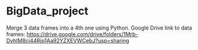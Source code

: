 # BigData_project
Merge 3 data frames into a 4th one using Python.
Google Drive link to data frames: https://drive.google.com/drive/folders/1Mrb-DvhIM8cj44Rjp1Aa92YZXEVWCebJ?usp=sharing 
